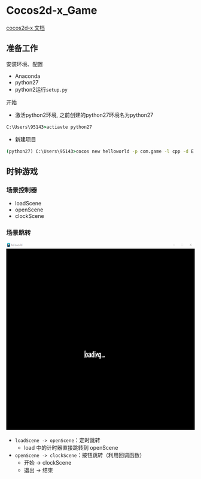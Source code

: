 # Cocos2d-x_Game
[cocos2d-x 文档](https://docs.cocos.com/cocos2d-x/manual/zh/)  

## 准备工作
安装环境、配置
* Anaconda
* python27
* python2运行`setup.py`

开始
* 激活python2环境, 之前创建的python27环境名为python27
```cmd
C:\Users\95143>actiavte python27
```
* 新建项目
```cmd
(python27) C:\Users\95143>cocos new helloworld -p com.game -l cpp -d E:/Projects/cocos_demo
```
## 时钟游戏
### 场景控制器
* loadScene
* openScene
* clockScene
### 场景跳转
<div align=center><img src="https://github.com/FangChao1086/Cocos2d-x_Game/blob/master/依赖文件/跳转.gif" width="600" height="500"></div>  

* `loadScene -> openScene`：定时跳转
  * load 中的计时器直接跳转到 openScene 
* `openScene -> clockScene`：按钮跳转（利用回调函数）
  * 开始 -> clockScene
  * 退出 -> 结束

